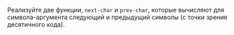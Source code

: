 
Реализуйте две функции, `next-char` и `prev-char`, которые вычисляют для символа-аргумента следующий и предыдущий символы (с точки зрения десятичного кода).
